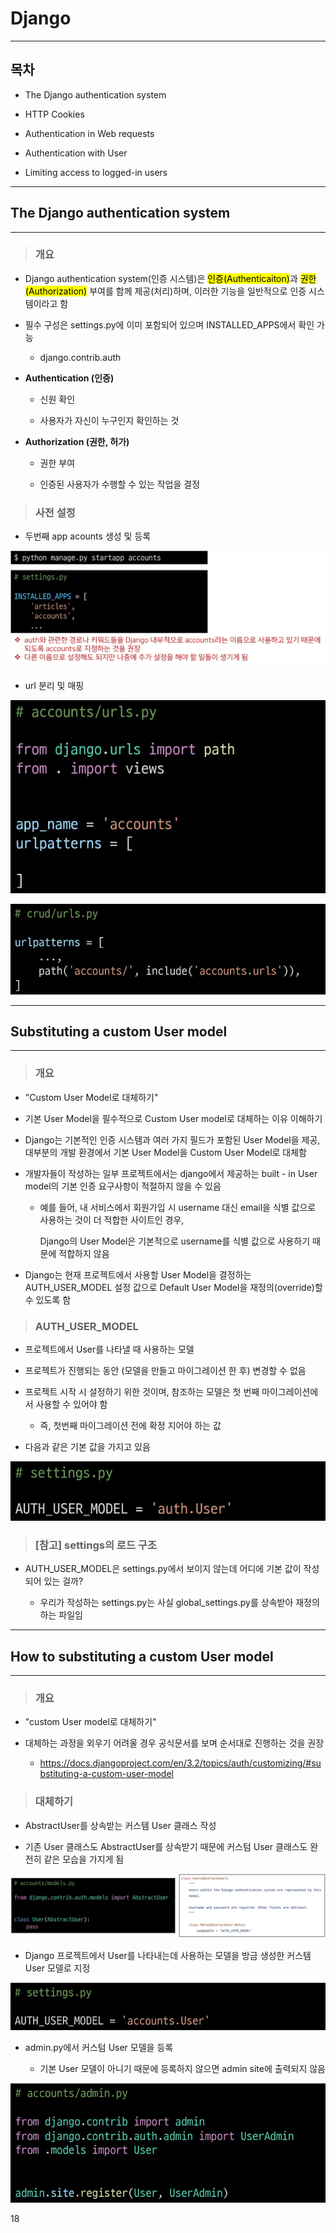 # Django

---

## 목차

* The Django authentication system

* HTTP Cookies

* Authentication in Web requests

* Authentication with User

* Limiting access to logged-in users



---

## The Django authentication system

---

> ### 개요

* Django authentication system(인증 시스템)은 <mark>인증(Authenticaiton)</mark>과 <mark>권한(Authorization)</mark> 부여를 함께 제공(처리)하며, 이러한 기능을 일반적으로 인증 시스템이라고 함

* 필수 구성은 settings.py에 이미 포함되어 있으며 INSTALLED_APPS에서 확인 가능
  
  * django.contrib.auth

* **Authentication (인증)**
  
  * 신원 확인
  
  * 사용자가 자신이 누구인지 확인하는 것

* **Authorization (권한, 허가)**
  
  * 권한 부여
  
  * 인증된 사용자가 수행할 수 있는 작업을 결정



> ### 사전 설정

* 두번째 app acounts 생성 및 등록

![](Django_4_assets/2022-09-07-16-12-41-image.png)



* url 분리 및 매핑

![](Django_4_assets/2022-09-07-16-13-00-image.png)

![](Django_4_assets/2022-09-07-16-13-09-image.png)



---

## Substituting a custom User model

---

> ### 개요

* "Custom User Model로 대체하기"

* 기본 User Model을 필수적으로 Custom User model로 대체하는 이유 이해하기

* Django는 기본적인 인증 시스템과 여러 가지 필드가 포함된 User Model을 제공, 대부분의 개발 환경에서 기본 User Model을 Custom User Model로 대체함

* 개발자들이 작성하는 일부 프로젝트에서는 django에서 제공하는 built - in User model의 기본 인증 요구사항이 적절하지 않을 수 있음
  
  * 예를 들어, 내 서비스에서 회원가입 시 username 대신 email을 식별 값으로 사용하는 것이 더 적합한 사이트인 경우,
    
    Django의 User Model은 기본적으로 username를 식별 값으로 사용하기 때문에 적합하지 않음

* Django는 현재 프로젝트에서 사용할 User Model을 결정하는 AUTH_USER_MODEL 설정 값으로 Default User Model을 재정의(override)할 수 있도록 함



> ### AUTH_USER_MODEL

* 프로젝트에서 User를 나타낼 때 사용하는 모델

* 프로젝트가 진행되는 동안 (모델을 만들고 마이그레이션 한 후) 변경할 수 없음

* 프로젝트 시작 시 설정하기 위한 것이며, 참조하는 모델은 첫 번째 마이그레이션에서 사용할 수 있어야 함
  
  * 즉, 첫번째 마이그레이션 전에 확정 지어야 하는 값

* 다음과 같은 기본 값을 가지고 있음

![](Django_4_assets/2022-09-07-16-18-43-image.png)



> ### [참고] settings의 로드 구조

* AUTH_USER_MODEL은 settings.py에서 보이지 않는데 어디에 기본 값이 작성되어 있는 걸까?
  
  * 우리가 작성하는 settings.py는 사실 global_settings.py를 상속받아 재정의하는 파일임



---

## How to substituting a custom User model

---

> ### 개요

* "custom User model로 대체하기"

* 대체하는 과정을 외우기 어려울 경우 공식문서를 보며 순서대로 진행하는 것을 권장
  
  * https://docs.djangoproject.com/en/3.2/topics/auth/customizing/#substituting-a-custom-user-model



> ### 대체하기

* AbstractUser를 상속받는 커스템 User 클래스 작성

* 기존 User 클래스도 AbstractUser를 상속받기 때문에 커스텀 User 클래스도 완전히 같은 모습을 가지게 됨

![](Django_4_assets/2022-09-07-16-31-03-image.png)



* Django 프로젝트에서 User를 나타내는데 사용하는 모델을 방금 생성한 커스템 User 모델로 지정

![](Django_4_assets/2022-09-07-16-33-13-image.png)



* admin.py에서 커스텀 User 모델을 등록
  
  * 기본 User 모델이 아니기 때문에 등록하지 않으면 admin site에 출력되지 않음

![](Django_4_assets/2022-09-07-16-34-04-image.png)

18
